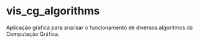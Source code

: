 # vis_cg_algorithms
Aplicação gŕafica para analisar o funcionamento de diversos algoritmos da Computação Gráfica.

